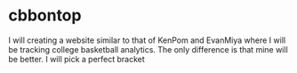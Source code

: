 # cbbontop
I will creating a website similar to that of KenPom and EvanMiya where I will be tracking college basketball analytics. The only difference is that mine will be better. I will pick a perfect bracket
